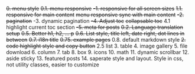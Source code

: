~~0. menu style~~
~~0.1. menu responsive~~
~~-1. responsive for all screen sizes~~
~~1.1. responsive for main content~~
~~menu responsive sync with main content~~
~~-2. pagination~~
-3. dynamic pagination
~~-4. Adjust toc~~
~~collapsable toc~~
4.1 highlight current toc section
~~-5. meta for posts~~
~~0.2. Language translation setup~~
~~0.5. Better h1, h2, ... p~~
~~0.6. List style, title left, date right, dot lines in between~~
~~0.7. i18n title~~
~~0.75. example pages~~
0.8. default markdown style
~~2. code highlight style and copy button~~
2.5 list
3. table
4. image gallery
5. file download
6. column
7. tab
8. box
9. icons
10. math
11. dynamic scrollbar
12. aside sticky
13. featured posts
14. saperate style and layout. Style in css, not utility classes, easier to customize
